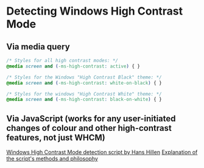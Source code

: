 # Detecting Windows High Contrast Mode

## Via media query

```css
/* Styles for all high contrast modes: */
@media screen and (-ms-high-contrast: active) { }

/* Styles for the Windows "High Contrast Black" theme: */
@media screen and (-ms-high-contrast: white-on-black) { }

/* Styles for the windows "High Contrast White" theme: */
@media screen and (-ms-high-contrast: black-on-white) { }
```

## Via JavaScript (works for any user-initiated changes of colour and other high-contrast features, not just WHCM)

[Windows High Contrast Mode detection script by Hans Hillen](http://jsfiddle.net/karlgroves/XR8Su/6/)
[Explanation of the script's methods and philosophy](http://hanshillen.github.io/HCMDS/hcmode_detection.html)

